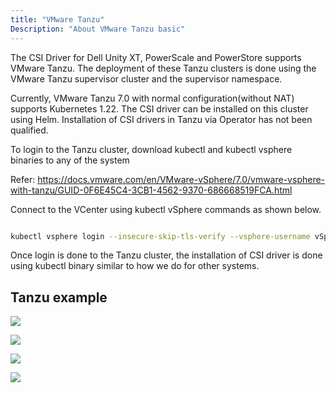 ```yaml
---
title: "VMware Tanzu"
Description: "About VMware Tanzu basic" 
---
```

 
The CSI Driver for Dell Unity XT, PowerScale and PowerStore supports VMware Tanzu. The deployment of these Tanzu clusters is done using the VMware Tanzu supervisor cluster and the supervisor namespace.

Currently, VMware Tanzu 7.0 with normal configuration(without NAT) supports Kubernetes 1.22.
The CSI driver can be installed on  this cluster using Helm. Installation of CSI drivers in Tanzu via Operator has not been qualified.

To login to the Tanzu cluster, download kubectl and kubectl vsphere binaries to any of the system
 
Refer: https://docs.vmware.com/en/VMware-vSphere/7.0/vmware-vsphere-with-tanzu/GUID-0F6E45C4-3CB1-4562-9370-686668519FCA.html 

Connect to the VCenter using kubectl vSphere commands as shown below.
```bash

kubectl vsphere login --insecure-skip-tls-verify --vsphere-username vSphere username --server=https://<tanzu-server-ip>/ -v 5 
```
Once login is done to the Tanzu cluster, the installation of CSI driver is done using kubectl binary similar to how we do for other systems.

## Tanzu example

![](../tanzu1.JPG)

![](../tanzu2.JPG)

![](../tanzu3.JPG)

![](../tanzu4.JPG)
